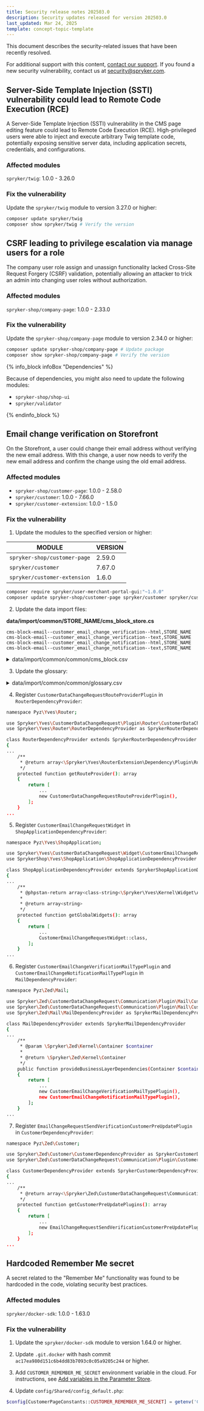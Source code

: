 ```yaml
---
title: Security release notes 202503.0
description: Security updates released for version 202503.0
last_updated: Mar 24, 2025
template: concept-topic-template
---
```


This document describes the security-related issues that have been recently resolved.

For additional support with this content, [contact our support](https://support.spryker.com/). If you found a new security vulnerability, contact us at [security@spryker.com](mailto:security@spryker.com).

## Server-Side Template Injection (SSTI) vulnerability could lead to Remote Code Execution (RCE)

A Server-Side Template Injection (SSTI) vulnerability in the CMS page editing feature could lead to Remote Code Execution (RCE). High-privileged users were able to inject and execute arbitrary Twig template code, potentially exposing sensitive server data, including application secrets, credentials, and configurations.


### Affected modules

`spryker/twig`: 1.0.0 - 3.26.0

### Fix the vulnerability

Update the `spryker/twig` module to version 3.27.0 or higher:

```bash
composer update spryker/twig
composer show spryker/twig # Verify the version
```

## CSRF leading to privilege escalation via manage users for a role

The company user role assign and unassign functionality lacked Cross-Site Request Forgery (CSRF) validation, potentially allowing an attacker to trick an admin into changing user roles without authorization.


### Affected modules

`spryker-shop/company-page`: 1.0.0 - 2.33.0

### Fix the vulnerability

Update the `spryker-shop/company-page` module to version 2.34.0 or higher:

```bash
composer update spryker-shop/company-page # Update package
composer show spryker-shop/company-page # Verify the version
```

{% info_block infoBox "Dependencies" %}


Because of dependencies, you might also need to update the following modules:
- `spryker-shop/shop-ui`
- `spryker/validator`

{% endinfo_block %}


## Email change verification on Storefront

On the Storefront, a user could change their email address without verifying the new email address. With this change, a user now needs to verify the new email address and confirm the change using the old email address.


### Affected modules

* `spryker-shop/customer-page`: 1.0.0 - 2.58.0
* `spryker/customer`: 1.0.0 - 7.66.0
* `spryker/customer-extension`: 1.0.0 - 1.5.0

### Fix the vulnerability

1. Update the modules to the specified version or higher:


| MODULE | VERSION |
| - | - |
| `spryker-shop/customer-page`  | 2.59.0 |
| `spryker/customer`  | 7.67.0 |
| `spryker/customer-extension`  | 1.6.0 |

```bash
composer require spryker/user-merchant-portal-gui:"~1.0.0"
composer update spryker-shop/customer-page spryker/customer spryker/customer-extension
```

2. Update the data import files:

**data/import/common/STORE_NAME/cms_block_store.cs**
```csv
cms-block-email--customer_email_change_verification--html,STORE_NAME
cms-block-email--customer_email_change_verification--text,STORE_NAME
cms-block-email--customer_email_change_notification--html,STORE_NAME
cms-block-email--customer_email_change_notification--text,STORE_NAME
```

<details>
  <summary>data/import/common/common/cms_block.csv</summary>
  
```csv
cms-block-email--customer_email_change_verification--html,customer_email_change_verification--html,HTML Email Template With Header And Footer,@CmsBlock/template/email-template-with-header-and-footer.html.twig,1,,,,,,,"<table class=""sprykerBoxedTextBlock"" style=""min-width: 100%;border-collapse: collapse;mso-table-lspace: 0pt;mso-table-rspace: 0pt;-ms-text-size-adjust: 100%;-webkit-text-size-adjust: 100%;"" width=""100%"" cellspacing=""0"" cellpadding=""0"" border=""0""> <!--[if gte mso 9]> <table align=""center"" border=""0"" cellspacing=""0"" cellpadding=""0"" width=""100%""> <![endif]--> <tbody class=""sprykerBoxedTextBlockOuter""> <tr> <td class=""sprykerBoxedTextBlockInner"" valign=""top"" style=""mso-line-height-rule: exactly;-ms-text-size-adjust: 100%;-webkit-text-size-adjust: 100%;""> <!--[if gte mso 9]> <td align=""center"" valign=""top"" ""> <![endif]--> <table style=""min-width: 100%;border-collapse: collapse;mso-table-lspace: 0pt;mso-table-rspace: 0pt;-ms-text-size-adjust: 100%;-webkit-text-size-adjust: 100%;"" class=""sprykerBoxedTextContentContainer"" width=""100%"" cellspacing=""0"" cellpadding=""0"" border=""0"" align=""left""> <tbody> <tr> <td style=""padding-top: 18px;padding-left: 18px;padding-bottom: 18px;padding-right: 18px;mso-line-height-rule: exactly;-ms-text-size-adjust: 100%;-webkit-text-size-adjust: 100%;""> <table class=""sprykerTextContentContainer"" style=""min-width: 100% !important;background-color: #F9F9F9;border-collapse: collapse;mso-table-lspace: 0pt;mso-table-rspace: 0pt;-ms-text-size-adjust: 100%;-webkit-text-size-adjust: 100%;"" width=""100%"" cellspacing=""0"" border=""0""> <tbody> <tr> <td class=""sprykerTextContent"" style=""padding-top: 18px;padding-right: 18px;padding-bottom: 18px;padding-left: 18px;color: #F2F2F2;font-family:Helvetica, Arial, Verdana, sans-serif;font-size: 22px;font-weight: normal;text-align: center;mso-line-height-rule: exactly;-ms-text-size-adjust: 100%;-webkit-text-size-adjust: 100%;word-break: break-word;line-height: 150%;"" valign=""top""> <h1 style=""text-align: center;display: block;margin: 0;padding: 0px 0px 18px 0px;color: #202020;font-family: Helvetica;font-size: 22px;font-style: normal;font-weight: bold;line-height: 125%;letter-spacing: normal;"">{{ 'mail.customer.customer_email_change_verification.text' | trans }} <a href=""{{ mail.verificationLink }}"">link</a></h1> </td> </tr> </tbody> </table> </td> </tr> </tbody> </table> <!--[if gte mso 9]> </td> <![endif]--> <!--[if gte mso 9]> </tr> </table> <![endif]--> </td> </tr> </tbody> </table> <table class=""sprykerTextBlock"" style=""min-width: 100%;border-collapse: collapse;mso-table-lspace: 0pt;mso-table-rspace: 0pt;-ms-text-size-adjust: 100%;-webkit-text-size-adjust: 100%;"" width=""100%"" cellspacing=""0"" cellpadding=""0"" border=""0""> <tbody class=""sprykerTextBlockOuter""> <tr> <td class=""sprykerTextBlockInner"" style=""padding-top: 9px;mso-line-height-rule: exactly;-ms-text-size-adjust: 100%;-webkit-text-size-adjust: 100%;"" valign=""top""><br> <!--[if mso]> </td> <![endif]--> <!--[if mso]> </tr> </table> <![endif]--> </td> </tr> </tbody> </table> <!--[if (gte mso 9)|(IE)]> </td> </tr> </table> <![endif]--> <!-- // END TEMPLATE -->","<table class=""sprykerBoxedTextBlock"" style=""min-width: 100%;border-collapse: collapse;mso-table-lspace: 0pt;mso-table-rspace: 0pt;-ms-text-size-adjust: 100%;-webkit-text-size-adjust: 100%;"" width=""100%"" cellspacing=""0"" cellpadding=""0"" border=""0""> <!--[if gte mso 9]> <table align=""center"" border=""0"" cellspacing=""0"" cellpadding=""0"" width=""100%""> <![endif]--> <tbody class=""sprykerBoxedTextBlockOuter""> <tr> <td class=""sprykerBoxedTextBlockInner"" valign=""top"" style=""mso-line-height-rule: exactly;-ms-text-size-adjust: 100%;-webkit-text-size-adjust: 100%;""> <!--[if gte mso 9]> <td align=""center"" valign=""top"" ""> <![endif]--> <table style=""min-width: 100%;border-collapse: collapse;mso-table-lspace: 0pt;mso-table-rspace: 0pt;-ms-text-size-adjust: 100%;-webkit-text-size-adjust: 100%;"" class=""sprykerBoxedTextContentContainer"" width=""100%"" cellspacing=""0"" cellpadding=""0"" border=""0"" align=""left""> <tbody> <tr> <td style=""padding-top: 18px;padding-left: 18px;padding-bottom: 18px;padding-right: 18px;mso-line-height-rule: exactly;-ms-text-size-adjust: 100%;-webkit-text-size-adjust: 100%;""> <table class=""sprykerTextContentContainer"" style=""min-width: 100% !important;background-color: #F9F9F9;border-collapse: collapse;mso-table-lspace: 0pt;mso-table-rspace: 0pt;-ms-text-size-adjust: 100%;-webkit-text-size-adjust: 100%;"" width=""100%"" cellspacing=""0"" border=""0""> <tbody> <tr> <td class=""sprykerTextContent"" style=""padding-top: 18px;padding-right: 18px;padding-bottom: 18px;padding-left: 18px;color: #F2F2F2;font-family:Helvetica, Arial, Verdana, sans-serif;font-size: 22px;font-weight: normal;text-align: center;mso-line-height-rule: exactly;-ms-text-size-adjust: 100%;-webkit-text-size-adjust: 100%;word-break: break-word;line-height: 150%;"" valign=""top""> <h1 style=""text-align: center;display: block;margin: 0;padding: 0px 0px 18px 0px;color: #202020;font-family: Helvetica;font-size: 22px;font-style: normal;font-weight: bold;line-height: 125%;letter-spacing: normal;"">{{ 'mail.customer.customer_email_change_verification.text' | trans }} <a href=""{{ mail.verificationLink }}"">link</a></h1> </td> </tr> </tbody> </table> </td> </tr> </tbody> </table> <!--[if gte mso 9]> </td> <![endif]--> <!--[if gte mso 9]> </tr> </table> <![endif]--> </td> </tr> </tbody> </table> <table class=""sprykerTextBlock"" style=""min-width: 100%;border-collapse: collapse;mso-table-lspace: 0pt;mso-table-rspace: 0pt;-ms-text-size-adjust: 100%;-webkit-text-size-adjust: 100%;"" width=""100%"" cellspacing=""0"" cellpadding=""0"" border=""0""> <tbody class=""sprykerTextBlockOuter""> <tr> <td class=""sprykerTextBlockInner"" style=""padding-top: 9px;mso-line-height-rule: exactly;-ms-text-size-adjust: 100%;-webkit-text-size-adjust: 100%;"" valign=""top""><br> <!--[if mso]> </td> <![endif]--> <!--[if mso]> </tr> </table> <![endif]--> </td> </tr> </tbody> </table> <!--[if (gte mso 9)|(IE)]> </td> </tr> </table> <![endif]--> <!-- // END TEMPLATE -->"
cms-block-email--customer_email_change_notification--html,customer_email_change_notification--html,HTML Email Template With Header And Footer,@CmsBlock/template/email-template-with-header-and-footer.html.twig,1,,,,,,,"<table class=""sprykerBoxedTextBlock"" style=""min-width: 100%;border-collapse: collapse;mso-table-lspace: 0pt;mso-table-rspace: 0pt;-ms-text-size-adjust: 100%;-webkit-text-size-adjust: 100%;"" width=""100%"" cellspacing=""0"" cellpadding=""0"" border=""0""> <!--[if gte mso 9]> <table align=""center"" border=""0"" cellspacing=""0"" cellpadding=""0"" width=""100%""> <![endif]--> <tbody class=""sprykerBoxedTextBlockOuter""> <tr> <td class=""sprykerBoxedTextBlockInner"" valign=""top"" style=""mso-line-height-rule: exactly;-ms-text-size-adjust: 100%;-webkit-text-size-adjust: 100%;""> <!--[if gte mso 9]> <td align=""center"" valign=""top"" ""> <![endif]--> <table style=""min-width: 100%;border-collapse: collapse;mso-table-lspace: 0pt;mso-table-rspace: 0pt;-ms-text-size-adjust: 100%;-webkit-text-size-adjust: 100%;"" class=""sprykerBoxedTextContentContainer"" width=""100%"" cellspacing=""0"" cellpadding=""0"" border=""0"" align=""left""> <tbody> <tr> <td style=""padding-top: 18px;padding-left: 18px;padding-bottom: 18px;padding-right: 18px;mso-line-height-rule: exactly;-ms-text-size-adjust: 100%;-webkit-text-size-adjust: 100%;""> <table class=""sprykerTextContentContainer"" style=""min-width: 100% !important;background-color: #F9F9F9;border-collapse: collapse;mso-table-lspace: 0pt;mso-table-rspace: 0pt;-ms-text-size-adjust: 100%;-webkit-text-size-adjust: 100%;"" width=""100%"" cellspacing=""0"" border=""0""> <tbody> <tr> <td class=""sprykerTextContent"" style=""padding-top: 18px;padding-right: 18px;padding-bottom: 18px;padding-left: 18px;color: #F2F2F2;font-family:Helvetica, Arial, Verdana, sans-serif;font-size: 22px;font-weight: normal;text-align: center;mso-line-height-rule: exactly;-ms-text-size-adjust: 100%;-webkit-text-size-adjust: 100%;word-break: break-word;line-height: 150%;"" valign=""top""> <p style=""text-align: center;display: block;margin: 0;padding: 0px 0px 18px 0px;color: #202020;font-family: Helvetica;font-size: 16px;font-style: normal;font-weight: bold;line-height: 125%;letter-spacing: normal;"">{{ 'mail.customer.customer_email_change_notification.text' | trans }}</p> </td> </tr> </tbody> </table> </td> </tr> </tbody> </table> <!--[if gte mso 9]> </td> <![endif]--> <!--[if gte mso 9]> </tr> </table> <![endif]--> </td> </tr> </tbody> </table> <table class=""sprykerTextBlock"" style=""min-width: 100%;border-collapse: collapse;mso-table-lspace: 0pt;mso-table-rspace: 0pt;-ms-text-size-adjust: 100%;-webkit-text-size-adjust: 100%;"" width=""100%"" cellspacing=""0"" cellpadding=""0"" border=""0""> <tbody class=""sprykerTextBlockOuter""> <tr> <td class=""sprykerTextBlockInner"" style=""padding-top: 9px;mso-line-height-rule: exactly;-ms-text-size-adjust: 100%;-webkit-text-size-adjust: 100%;"" valign=""top""><br> <!--[if mso]> </td> <![endif]--> <!--[if mso]> </tr> </table> <![endif]--> </td> </tr> </tbody> </table> <!--[if (gte mso 9)|(IE)]> </td> </tr> </table> <![endif]--> <!-- // END TEMPLATE -->","<table class=""sprykerBoxedTextBlock"" style=""min-width: 100%;border-collapse: collapse;mso-table-lspace: 0pt;mso-table-rspace: 0pt;-ms-text-size-adjust: 100%;-webkit-text-size-adjust: 100%;"" width=""100%"" cellspacing=""0"" cellpadding=""0"" border=""0""> <!--[if gte mso 9]> <table align=""center"" border=""0"" cellspacing=""0"" cellpadding=""0"" width=""100%""> <![endif]--> <tbody class=""sprykerBoxedTextBlockOuter""> <tr> <td class=""sprykerBoxedTextBlockInner"" valign=""top"" style=""mso-line-height-rule: exactly;-ms-text-size-adjust: 100%;-webkit-text-size-adjust: 100%;""> <!--[if gte mso 9]> <td align=""center"" valign=""top"" ""> <![endif]--> <table style=""min-width: 100%;border-collapse: collapse;mso-table-lspace: 0pt;mso-table-rspace: 0pt;-ms-text-size-adjust: 100%;-webkit-text-size-adjust: 100%;"" class=""sprykerBoxedTextContentContainer"" width=""100%"" cellspacing=""0"" cellpadding=""0"" border=""0"" align=""left""> <tbody> <tr> <td style=""padding-top: 18px;padding-left: 18px;padding-bottom: 18px;padding-right: 18px;mso-line-height-rule: exactly;-ms-text-size-adjust: 100%;-webkit-text-size-adjust: 100%;""> <table class=""sprykerTextContentContainer"" style=""min-width: 100% !important;background-color: #F9F9F9;border-collapse: collapse;mso-table-lspace: 0pt;mso-table-rspace: 0pt;-ms-text-size-adjust: 100%;-webkit-text-size-adjust: 100%;"" width=""100%"" cellspacing=""0"" border=""0""> <tbody> <tr> <td class=""sprykerTextContent"" style=""padding-top: 18px;padding-right: 18px;padding-bottom: 18px;padding-left: 18px;color: #F2F2F2;font-family:Helvetica, Arial, Verdana, sans-serif;font-size: 22px;font-weight: normal;text-align: center;mso-line-height-rule: exactly;-ms-text-size-adjust: 100%;-webkit-text-size-adjust: 100%;word-break: break-word;line-height: 150%;"" valign=""top""> <p style=""text-align: center;display: block;margin: 0;padding: 0px 0px 18px 0px;color: #202020;font-family: Helvetica;font-size: 16px;font-style: normal;font-weight: bold;line-height: 125%;letter-spacing: normal;"">{{ 'mail.customer.customer_email_change_notification.text' | trans }}</p> </td> </tr> </tbody> </table> </td> </tr> </tbody> </table> <!--[if gte mso 9]> </td> <![endif]--> <!--[if gte mso 9]> </tr> </table> <![endif]--> </td> </tr> </tbody> </table> <table class=""sprykerTextBlock"" style=""min-width: 100%;border-collapse: collapse;mso-table-lspace: 0pt;mso-table-rspace: 0pt;-ms-text-size-adjust: 100%;-webkit-text-size-adjust: 100%;"" width=""100%"" cellspacing=""0"" cellpadding=""0"" border=""0""> <tbody class=""sprykerTextBlockOuter""> <tr> <td class=""sprykerTextBlockInner"" style=""padding-top: 9px;mso-line-height-rule: exactly;-ms-text-size-adjust: 100%;-webkit-text-size-adjust: 100%;"" valign=""top""><br> <!--[if mso]> </td> <![endif]--> <!--[if mso]> </tr> </table> <![endif]--> </td> </tr> </tbody> </table> <!--[if (gte mso 9)|(IE)]> </td> </tr> </table> <![endif]--> <!-- // END TEMPLATE -->"
cms-block-email--customer_email_change_verification--text,customer_email_change_verification--text,TEXT Email Template With Header And Footer,@CmsBlock/template/email-template-with-header-and-footer.text.twig,1,,,,,,,"{{ 'mail.customer.customer_email_change_verification.text' | trans }} <a href=""{{ mail.verificationLink }}"">link</a>","{{ 'mail.customer.customer_email_change_verification.text' | trans }} <a href=""{{ mail.verificationLink }}"">link</a>"
cms-block-email--customer_email_change_notification--text,customer_email_change_notification--text,TEXT Email Template With Header And Footer,@CmsBlock/template/email-template-with-header-and-footer.text.twig,1,,,,,,,"{{ 'mail.customer.customer_email_change_notification.text' | trans }}","{{ 'mail.customer.customer_email_change_notification.text' | trans }}"
```

</details>


3. Update the glossary:

<details>
  <summary>data/import/common/common/glossary.csv</summary>

```csv
customer.data_change_request.email_change.success,"Your email address was successfully changed.",en_US
customer.data_change_request.email_change.success,"Ihre E-Mail-Adresse wurde erfolgreich geändert.",de_DE
customer.data_change_request.email_change.requested,"You requested to change your e-mail to `%newEmail%` confirm it by clicking the verification link in the e-mail sent to it.",en_US
customer.data_change_request.email_change.requested,"Sie haben eine Änderung Ihrer E-Mail-Adresse zu `%newEmail%` angefordert. Bestätigen Sie dies, indem Sie auf den Verifizierungslink in der E-Mail klicken, die an diese Adresse gesendet wurde.",de_DE
customer.data_change_request.email_change.error,"Something went wrong. Please try again.",en_US
customer.data_change_request.email_change.error,"Etwas ist schief gelaufen. Bitte versuchen Sie es erneut.",de_DE
customer.data_change_request.invalid,"No valid data change request found.",en_US
customer.data_change_request.invalid,"Keine gültige Datenänderungsanforderung gefunden.",de_DE
mail.customer.customer_email_change_verification.text,"Please validate your email address by clicking the",en_US
mail.customer.customer_email_change_verification.text,"Bitte bestätigen Sie Ihre E-Mail-Adresse, indem Sie auf den",de_DE
mail.customer.customer_email_change_notification.text,"We would like to inform you that the email address associated with your account has been successfully changed. If you made this change, no further action is required. However, if you did not request this change,  contact the store owner immediately to secure your account.",en_US
mail.customer.customer_email_change_notification.text,"Wir möchten Sie darüber informieren, dass die mit Ihrem Konto verknüpfte E-Mail-Adresse erfolgreich geändert wurde. Wenn Sie diese Änderung vorgenommen haben, ist keine weitere Aktion erforderlich. Wenn Sie diese Änderung jedoch nicht angefordert haben, wenden Sie sich bitte umgehend an den Shop-Besitzer, um Ihr Konto zu sichern.",de_DE
mail.customer.customer_email_change_notification.subject,Your Email Address Has Been Changed,en_US
mail.customer.customer_email_change_notification.subject,Ihre E-Mail-Adresse wurde geändert,de_DE
mail.customer.customer_email_change_verification.subject,Validate your email address,en_US
mail.customer.customer_email_change_verification.subject,Valideer uw e-mailadre,de_DE
customer.change_customer_email_mail_sent,"Almost there! We send you an email to validate your email address. Please confirm it to be able to log in.",en_US
customer.change_customer_email_mail_sent,"Fast dort! Wir senden Ihnen eine E-Mail, um Ihre E-Mail-Adresse zu bestätigen. Bitte bestätigen Sie dies, um sich anmelden zu können.",de_DE
```

</details>

4. Register `CustomerDataChangeRequestRouteProviderPlugin` in `RouterDependencyProvider`:

```bash
namespace Pyz\Yves\Router;

use Spryker\Yves\CustomerDataChangeRequest\Plugin\Router\CustomerDataChangeRequestRouteProviderPlugin;
use Spryker\Yves\Router\RouterDependencyProvider as SprykerRouterDependencyProvider;

class RouterDependencyProvider extends SprykerRouterDependencyProvider
{
...
    /**
     * @return array<\Spryker\Yves\RouterExtension\Dependency\Plugin\RouteProviderPluginInterface>
     */
    protected function getRouteProvider(): array
    {
        return [
            ...
            new CustomerDataChangeRequestRouteProviderPlugin(),
        ];
    }
...
```

5. Register `CustomerEmailChangeRequestWidget` in `ShopApplicationDependencyProvider`:

```bash
namespace Pyz\Yves\ShopApplication;

use Spryker\Yves\CustomerDataChangeRequest\Widget\CustomerEmailChangeRequestWidget;
use SprykerShop\Yves\ShopApplication\ShopApplicationDependencyProvider as SprykerShopApplicationDependencyProvider;

class ShopApplicationDependencyProvider extends SprykerShopApplicationDependencyProvider
{
...
    /**
     * @phpstan-return array<class-string<\Spryker\Yves\Kernel\Widget\AbstractWidget>>
     *
     * @return array<string>
     */
    protected function getGlobalWidgets(): array
    {
        return [
            ...
            CustomerEmailChangeRequestWidget::class,
        ];
    }
...
```

6. Register `CustomerEmailChangeVerificationMailTypePlugin` and `CustomerEmailChangeNotificationMailTypePlugin` in `MailDependencyProvider`:

```bash
namespace Pyz\Zed\Mail;

use Spryker\Zed\CustomerDataChangeRequest\Communication\Plugin\Mail\CustomerEmailChangeNotificationMailTypePlugin;
use Spryker\Zed\CustomerDataChangeRequest\Communication\Plugin\Mail\CustomerEmailChangeVerificationMailTypePlugin;
use Spryker\Zed\Mail\MailDependencyProvider as SprykerMailDependencyProvider;

class MailDependencyProvider extends SprykerMailDependencyProvider
{
...
    /**
     * @param \Spryker\Zed\Kernel\Container $container
     *
     * @return \Spryker\Zed\Kernel\Container
     */
    public function provideBusinessLayerDependencies(Container $container): Container
    {
        return [
            ...
            new CustomerEmailChangeVerificationMailTypePlugin(),
            new CustomerEmailChangeNotificationMailTypePlugin(),
        ];
    }
...
```

7. Register `EmailChangeRequestSendVerificationCustomerPreUpdatePlugin` in `CustomerDependencyProvider`:

```bash
namespace Pyz\Zed\Customer;

use Spryker\Zed\Customer\CustomerDependencyProvider as SprykerCustomerDependencyProvider;
use Spryker\Zed\CustomerDataChangeRequest\Communication\Plugin\Customer\EmailChangeRequestSendVerificationCustomerPreUpdatePlugin;

class CustomerDependencyProvider extends SprykerCustomerDependencyProvider
{
...
    /**
     * @return array<\Spryker\Zed\CustomerDataChangeRequest\Communication\Plugin\Customer\EmailChangeRequestSendVerificationCustomerPreUpdatePlugin>
     */
    protected function getCustomerPreUpdatePlugins(): array
    {
        return [
            ...
            new EmailChangeRequestSendVerificationCustomerPreUpdatePlugin(),
        ];
    }
...
```


## Hardcoded Remember Me secret

A secret related to the "Remember Me" functionality was found to be hardcoded in the code, violating security best practices.

### Affected modules

`spryker/docker-sdk`: 1.0.0 - 1.63.0

### Fix the vulnerability

1. Update the `spryker/docker-sdk` module to version 1.64.0 or higher.

2. Update `.git.docker` with hash commit `ac17ea980d151c6b4dd83b7093c0c05a9205c244` or higher.

3. Add `CUSTOMER_REMEMBER_ME_SECRET` environment variable in the cloud. For instructions, see [Add variables in the Parameter Store](/docs/ca/dev/add-variables-in-the-parameter-store.html).

4. Update `config/Shared/config_default.php`:

```php
$config[CustomerPageConstants::CUSTOMER_REMEMBER_ME_SECRET] = getenv('CUSTOMER_REMEMBER_ME_SECRET');
```





























